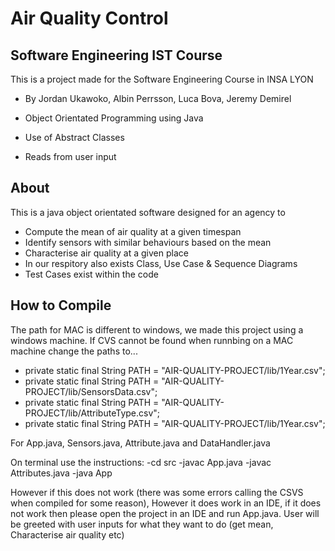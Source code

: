 # Air Quality Control
## Software Engineering IST Course

This is a project made for the Software Engineering Course in INSA LYON
- By Jordan Ukawoko, Albin Perrsson, Luca Bova, Jeremy Demirel

- Object Orientated Programming using Java
- Use of Abstract Classes
- Reads from user input 

## About

This is a java object orientated software designed for an agency to 
- Compute the mean of air quality at a given timespan 
- Identify sensors with similar behaviours based on the mean
- Characterise air quality at a given place 
- In our respitory also exists Class, Use Case & Sequence Diagrams
- Test Cases exist within the code

## How to Compile

The path for MAC is different to windows, we made this project using a windows machine. If CVS cannot be found when runnbing on a MAC machine change the paths to...

- private static final String PATH = "AIR-QUALITY-PROJECT/lib/1Year.csv";
- private static final String PATH = "AIR-QUALITY-PROJECT/lib/SensorsData.csv";
- private static final String PATH = "AIR-QUALITY-PROJECT/lib/AttributeType.csv";
- private static final String PATH = "AIR-QUALITY-PROJECT/lib/1Year.csv";

For App.java, Sensors.java, Attribute.java and DataHandler.java


On terminal use the instructions:
-cd src
-javac App.java
-javac Attributes.java
-java App

However if this does not work (there was some errors
calling the CSVS when compiled for some reason), However it does work in an IDE, if it does not work  then please open the
project in an IDE and run App.java. User will be greeted
with user inputs for what they want to do (get mean, Characterise air quality etc)


